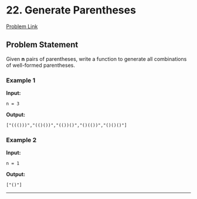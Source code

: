 # 22. Generate Parentheses

[Problem Link](https://leetcode.com/problems/generate-parentheses/?envType=problem-list-v2&envId=backtracking)

## Problem Statement
Given **n** pairs of parentheses, write a function to generate all combinations of well-formed parentheses.

### Example 1
**Input:** 
```text
n = 3
```
**Output:** 
```text
["((()))","(()())","(())()","()(())","()()()"]
```

### Example 2
**Input:**  
```text
n = 1
```

**Output:**  
```text
["()"]
```

---